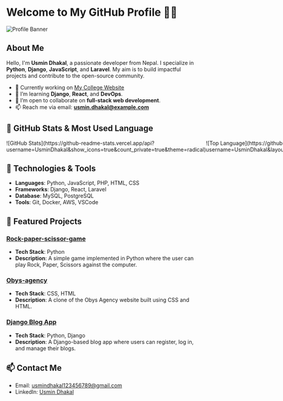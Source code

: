 # Welcome to My GitHub Profile 👨‍💻

![Profile Banner](https://your-banner-image-link)

## About Me
Hello, I'm **Usmin Dhakal**, a passionate developer from Nepal. I specialize in **Python**, **Django**, **JavaScript**, and **Laravel**. My aim is to build impactful projects and contribute to the open-source community.

- 🔭 Currently working on [My College Website](https://github.com/UsminDhakal/My_College_Website)
- 🌱 I’m learning **Django**, **React**, and **DevOps**.
- 👯 I’m open to collaborate on **full-stack web development**.
- 📫 Reach me via email: **usmin.dhakal@example.com**

## 🚀 GitHub Stats & Most Used Language

<div style="display: flex; justify-content: space-between;">
  <div>
    ![GitHub Stats](https://github-readme-stats.vercel.app/api?username=UsminDhakal&show_icons=true&count_private=true&theme=radical)
  </div>
  <div>
    ![Top Language](https://github-readme-stats.vercel.app/api/top-langs/?username=UsminDhakal&layout=compact&theme=dark&langs_count=5)
  </div>
</div>

## 🔧 Technologies & Tools
- **Languages**: Python, JavaScript, PHP, HTML, CSS
- **Frameworks**: Django, React, Laravel
- **Database**: MySQL, PostgreSQL
- **Tools**: Git, Docker, AWS, VSCode

## 🌟 Featured Projects

### [Rock-paper-scissor-game](https://github.com/UsminDhakal/Rock-paper-scissor-game)
- **Tech Stack**: Python
- **Description**: A simple game implemented in Python where the user can play Rock, Paper, Scissors against the computer.

### [Obys-agency](https://github.com/UsminDhakal/Obys-agency)
- **Tech Stack**: CSS, HTML
- **Description**: A clone of the Obys Agency website built using CSS and HTML.

### [Django Blog App](https://github.com/UsminDhakal/Django-Blog-App)
- **Tech Stack**: Python, Django
- **Description**: A Django-based blog app where users can register, log in, and manage their blogs.

## 📫 Contact Me
- Email: usmindhakal123456789@gmail.com
- LinkedIn: [Usmin Dhakal](https://www.linkedin.com/in/usmin-dhakal-011120282/)
